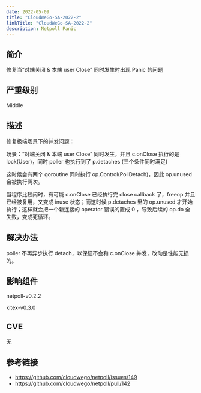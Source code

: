 ```yaml
---
date: 2022-05-09
title: "CloudWeGo-SA-2022-2"
linkTitle: "CloudWeGo-SA-2022-2"
description: Netpoll Panic
---
```


## 简介

修复当“对端关闭 & 本端 user Close” 同时发生时出现 Panic 的问题

## 严重级别

Middle

## 描述

修复极端场景下的并发问题：

场景：“对端关闭 & 本端 user Close” 同时发生，并且 c.onClose 执行的是 lock(User)，同时 poller 也执行到了 p.detaches (三个条件同时满足)

这时候会有两个 goroutine 同时执行 op.Control(PollDetach)，因此 op.unused 会被执行两次。

当程序比较闲时，有可能 c.onClose 已经执行完 close callback 了，freeop 并且已经被复用，又变成 inuse 状态；而这时候 p.detaches 里的 op.unused 才开始执行；这样就会把一个新连接的 operator 错误的置成 0 ，导致后续的 op.do 全失败，变成死循环。

## 解决办法

poller 不再异步执行 detach，以保证不会和 c.onClose 并发，改动是性能无损的。

## 影响组件

netpoll-v0.2.2

kitex-v0.3.0

## CVE

无

## 参考链接

- https://github.com/cloudwego/netpoll/issues/149
- https://github.com/cloudwego/netpoll/pull/142
